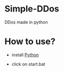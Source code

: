 # Simple-DDos
DDos made in python

# How to use?

- install [Python](https://python.org/download/) 

- click on start.bat
